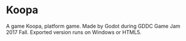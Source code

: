 # Koopa
A game Koopa, platform game. Made by Godot during GDDC Game Jam 2017 Fall.
Exported version runs on Windows or HTML5.
